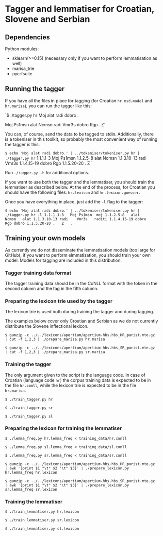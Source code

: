 # Tagger and lemmatiser for Croatian, Slovene and Serbian

## Dependencies

Python modules:

* sklearn(>=0.15) (necessary only if you want to perform lemmatisation as well)
* marisa_trie
* pycrfsuite

## Running the tagger

If you have all the files in place for tagging (for Croatian `hr.msd.model` and `hr.marisa`), you can run the tagger like this:

`$ ./tagger.py hr 
Moj
alat
radi
dobro 
.

Moj	Ps1msn
alat	Ncmsn
radi	Vmr3s
dobro	Rgp
.	Z`

You can, of course, send the data to be tagged to stdin. Additionally, there is a tokeniser in this toolkit, so probably the most convenient way of running the tagger is this:

`$ echo 'Moj alat radi dobro.' | ../tokeniser/tokeniser.py hr | ./tagger.py hr` 
1.1.1.1-3	Moj	Ps1msn
1.1.2.5-8	alat	Ncmsn
1.1.3.10-13	radi	Vmr3s
1.1.4.15-19	dobro	Rgp
1.1.5.20-20	.	Z
`

Run `./tagger.py -h` for additional options.

If you want to use both the tagger and the lemmatiser, you should train the lemmatiser as described below. At the end of the process, for Croatian you should have the following files: `hr.lexicon` and `hr.lexicon.guesser`.

Once you have everything in place, just add the `-l` flag to the tagger:

`$ echo 'Moj alat radi dobro.' | ../tokeniser/tokeniser.py hr | ./tagger.py hr -l
1.1.1.1-3	Moj	Ps1msn	moj
1.1.2.5-8	alat	Ncmsn	alat
1.1.3.10-13	radi	Vmr3s	raditi
1.1.4.15-19	dobro	Rgp	dobro
1.1.5.20-20	.	Z	.
`

## Training your own models

As currently we do not disseminate the lemmatisation models (too large for GitHub), if you want to perform elmmatisation, you should train your own model. Models for tagging are included in this distribution.

### Tagger training data format

The tagger training data should be in the CoNLL format with the token in the second column and the tag in the fifth column.

### Preparing the lexicon trie used by the tagger

The lexicon trie is used both during training the tagger and during tagging.

The examples below cover only Croatian and Serbian as we do not currently distribute the Slovene inflectional lexicon.

`$ gunzip -c ../../lexicons/apertium/apertium-hbs.hbs_HR_purist.mte.gz | cut -f 1,2,3 | ./prepare_marisa.py hr.marisa`

`$ gunzip -c ../../lexicons/apertium/apertium-hbs.hbs_SR_purist.mte.gz | cut -f 1,2,3 | ./prepare_marisa.py sr.marisa`

### Training the tagger

The only argument given to the script is the language code. In case of Croatian (language code `hr`) the corpus training data is expected to be in the file `hr.conll`, while the lexicon trie is expected to be in the file `hr.marisa`.

`$ ./train_tagger.py hr`

`$ ./train_tagger.py sr`

`$ ./train_tagger.py sl`

### Preparing the lexicon for training the lemmatiser

`$ ./lemma_freq.py hr.lemma_freq < training_data/hr.conll`

`$ ./lemma_freq.py sl.lemma_freq < training_data/sl.conll`

`$ ./lemma_freq.py sr.lemma_freq < training_data/sr.conll`

`$ gunzip -c ../../lexicons/apertium/apertium-hbs.hbs_HR_purist.mte.gz | awk '{print $1 "\t" $2 "\t" $3}' | ./prepare_lexicon.py hr.lemma_freq hr.lexicon`

`$ gunzip -c ../../lexicons/apertium/apertium-hbs.hbs_SR_purist.mte.gz | awk '{print $1 "\t" $2 "\t" $3}' | ./prepare_lexicon.py sr.lemma_freq sr.lexicon`

### Training the lemmatiser

`$ ./train_lemmatiser.py hr.lexicon`

`$ ./train_lemmatiser.py sr.lexicon`

`$ ./train_lemmatiser.py sl.lexicon`

